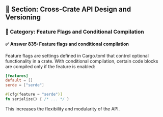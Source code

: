 ## 📘 Section: Cross-Crate API Design and Versioning  
### 🔹 Category: Feature Flags and Conditional Compilation  
#### ✅ Answer 835: Feature flags and conditional compilation

Feature flags are settings defined in Cargo.toml that control optional functionality in a crate. With conditional compilation, certain code blocks are compiled only if the feature is enabled:

```toml
[features]
default = []
serde = ["serde"]
```

```rust
#[cfg(feature = "serde")]
fn serialize() { /* ... */ }
```

This increases the flexibility and modularity of the API.
